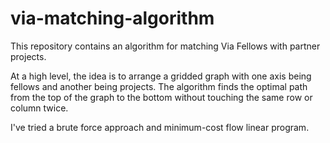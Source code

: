 # via-matching-algorithm
This repository contains an algorithm for matching Via Fellows with partner projects. 

At a high level, the idea is to arrange a gridded graph with one axis being fellows and another being projects. The algorithm finds the optimal path from the top of the graph to the bottom without touching the same row or column twice. 

I've tried a brute force approach and minimum-cost flow linear program.